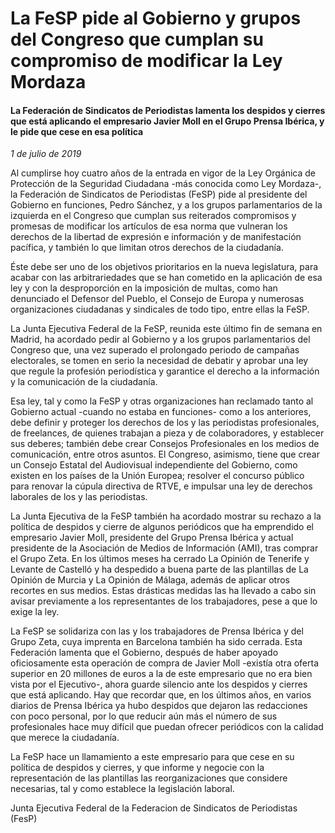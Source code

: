 # La FeSP pide al Gobierno y grupos del Congreso que cumplan su compromiso de modificar la Ley Mordaza

#### La Federación de Sindicatos de Periodistas lamenta los despidos y cierres que está aplicando el empresario Javier Moll en el Grupo Prensa Ibérica, y le pide que cese en esa política

*1 de julio de 2019*

Al cumplirse hoy cuatro años de la entrada en vigor de la Ley Orgánica de Protección de la Seguridad Ciudadana -más conocida como Ley Mordaza-, la Federación de Sindicatos de Periodistas (FeSP) pide al presidente del Gobierno en funciones, Pedro Sánchez, y a los grupos parlamentarios de la izquierda en el Congreso que cumplan sus reiterados compromisos y promesas de modificar los artículos de esa norma que vulneran los derechos de la libertad de expresión e información y de manifestación pacífica, y también lo que limitan otros derechos de la ciudadanía.

Éste debe ser uno de los objetivos prioritarios en la nueva legislatura, para acabar con las arbitrariedades que se han cometido en la aplicación de esa ley y con la desproporción en la imposición de multas, como han denunciado el Defensor del Pueblo, el Consejo de Europa y numerosas organizaciones ciudadanas y sindicales de todo tipo, entre ellas la FeSP.

La Junta Ejecutiva Federal de la FeSP, reunida este último fin de semana en Madrid, ha acordado pedir al Gobierno y a los grupos parlamentarios del Congreso que, una vez superado el prolongado periodo de campañas electorales, se tomen en serio la necesidad de debatir y aprobar una ley que regule la profesión periodística y garantice el derecho a la información y la comunicación de la ciudadanía.

Esa ley, tal y como la FeSP y otras organizaciones han reclamado tanto al Gobierno actual -cuando no estaba en funciones- como a los anteriores, debe definir y proteger los derechos de los y las periodistas profesionales, de freelances, de quienes trabajan a pieza y de colaboradores, y establecer sus deberes; también debe crear Consejos Profesionales en los medios de comunicación, entre otros asuntos. El Congreso, asimismo, tiene que crear un Consejo Estatal del Audiovisual independiente del Gobierno, como existen en los países de la Unión Europea; resolver el concurso público para renovar la cúpula directiva de RTVE, e impulsar una ley de derechos laborales de los y las periodistas.

La Junta Ejecutiva de la FeSP también ha acordado mostrar su rechazo a la política de despidos y cierre de algunos periódicos que ha emprendido el empresario Javier Moll, presidente del Grupo Prensa Ibérica y actual presidente de la Asociación de Medios de Información (AMI), tras comprar el Grupo Zeta. En los últimos meses ha cerrado La Opinión de Tenerife y Levante de Castelló y ha despedido a buena parte de las plantillas de La Opinión de Murcia y La Opinión de Málaga, además de aplicar otros recortes en sus medios. Estas drásticas medidas las ha llevado a cabo sin avisar previamente a los representantes de los trabajadores, pese a que lo exige la ley.

La FeSP se solidariza con las y los trabajadores de Prensa Ibérica y del Grupo Zeta, cuya imprenta en Barcelona también ha sido cerrada. Esta Federación lamenta que el Gobierno, después de haber apoyado oficiosamente esta operación de compra de Javier Moll -existía otra oferta superior en 20 millones de euros a la de este empresario que no era bien vista por el Ejecutivo-, ahora guarde silencio ante los despidos y cierres que está aplicando. Hay que recordar que, en los últimos años, en varios diarios de Prensa Ibérica ya hubo despidos que dejaron las redacciones con poco personal, por lo que reducir aún más el número de sus profesionales hace muy difícil que puedan ofrecer periódicos con la calidad que merece la ciudadanía.

La FeSP hace un llamamiento a este empresario para que cese en su política de despidos y cierres, y que informe y negocie con la representación de las plantillas las reorganizaciones que considere necesarias, tal y como establece la legislación laboral.

Junta Ejecutiva Federal de la Federacion de Sindicatos de Periodistas (FesP)

